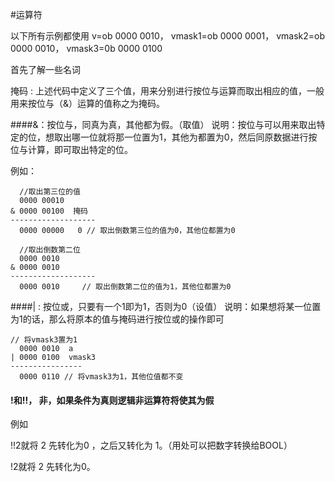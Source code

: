 #运算符

以下所有示例都使用 
v=ob 0000 0010，
vmask1=ob 0000 0001，
vmask2=ob 0000 0010，
vmask3=0b 0000 0100

首先了解一些名词

掩码 : 上述代码中定义了三个值，用来分别进行按位与运算而取出相应的值，一般用来按位与（&）运算的值称之为掩码。

####&：按位与，同真为真，其他都为假。（取值）
说明：按位与可以用来取出特定的位，想取出哪一位就将那一位置为1，其他为都置为0，然后同原数据进行按位与计算，即可取出特定的位。

例如：

```
  //取出第三位的值
  0000 00010   
& 0000 00100  掩码 
-------------------
  0000 00000   0 // 取出倒数第三位的值为0，其他位都置为0
  
  //取出倒数第二位 
  0000 0010    
& 0000 0010    
-------------------
  0000 0010     // 取出倒数第二位的值为1，其他位都置为0
```


####| : 按位或，只要有一个1即为1，否则为0（设值）
说明：如果想将某一位置为1的话，那么将原本的值与掩码进行按位或的操作即可

```
// 将vmask3置为1
  0000 0010  a
| 0000 0100  vmask3
----------------
  0000 0110 // 将vmask3为1，其他位值都不变
```
#### !和!!， 非，如果条件为真则逻辑非运算符将使其为假
例如

!!2就将 2 先转化为0 ，之后又转化为 1。（用处可以把数字转换给BOOL）

!2就将 2 先转化为0。